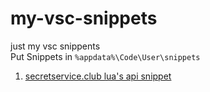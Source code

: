 # my-vsc-snippets
just my vsc snippents\
Put Snippets in ```%appdata%\Code\User\snippets```
1. [secretservice.club lua's api snippet](/secretservice)